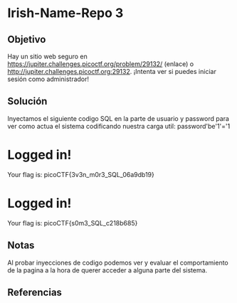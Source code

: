 # Irish-Name-Repo 3

## Objetivo 
Hay un sitio web seguro en https://jupiter.challenges.picoctf.org/problem/29132/ (enlace) o http://jupiter.challenges.picoctf.org:29132. ¡Intenta ver si puedes iniciar sesión como administrador!

## Solución 
Inyectamos el siguiente codigo SQL en la parte de usuario y password para ver como actua el sistema codificando nuestra carga util: password'be'1'='1

# Logged in!

Your flag is: picoCTF{3v3n_m0r3_SQL_06a9db19}

# Logged in!

Your flag is: picoCTF{s0m3_SQL_c218b685}

## Notas
Al probar inyecciones de codigo podemos ver y evaluar el comportamiento de la pagina a la hora de querer acceder a alguna parte del sistema.

## Referencias